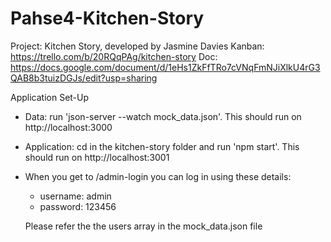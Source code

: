 # Pahse4-Kitchen-Story

Project: Kitchen Story, developed by Jasmine Davies
Kanban: https://trello.com/b/20RQqPAg/kitchen-story
Doc: https://docs.google.com/document/d/1eHs1ZkFfTRo7cVNqFmNJiXlkU4rG3QAB8b3tuizDGJs/edit?usp=sharing 

Application Set-Up

- Data: run 'json-server --watch mock_data.json'. This should run on http://localhost:3000

- Application: cd in the kitchen-story folder and run 'npm start'. This should run on http://localhost:3001

- When you get to /admin-login you can log in using these details:
    - username: admin
    - password: 123456

    Please refer the the users array in the mock_data.json file